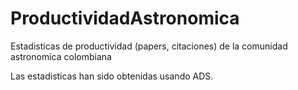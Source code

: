 ProductividadAstronomica
========================

Estadisticas de productividad (papers, citaciones) de la comunidad astronomica colombiana

Las estadisticas han sido obtenidas usando ADS.
